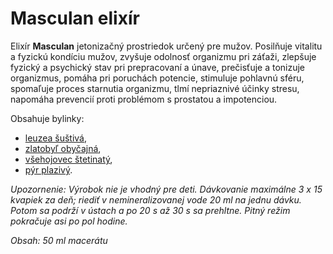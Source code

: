 Masculan elixír
================

Elixír **Masculan** jetonizačný prostriedok určený pre mužov. Posilňuje vitalitu
a fyzickú kondíciu mužov, zvyšuje odolnosť organizmu pri záťaži, zlepšuje
fyzický a psychický stav pri prepracovaní a únave, prečisťuje a tonizuje
organizmus, pomáha pri poruchách potencie, stimuluje pohlavnú sféru, spomaľuje
proces starnutia organizmu, tlmí nepriaznivé účinky stresu, napomáha prevencií
proti problémom s prostatou a impotenciou.

Obsahuje bylinky:

* [leuzea šuštivá](../bylinky/leuzea-sustiva),
* [zlatobyľ obyčajná](../bylinky/zlatobyl-obycajna),
* [všehojovec štetinatý](../bylinky/vsehojovec-stetinaty),
* [pýr plazivý](../bylinky/pyr-plazivy).

*Upozornenie: Výrobok nie je vhodný pre deti. Dávkovanie maximálne 3 x 15
kvapiek za deň; riediť v nemineralizovanej vode 20 ml na jednu dávku. Potom sa
podrží v ústach a po 20 s až 30 s sa prehltne. Pitný režim pokračuje asi po pol
hodine.*

*Obsah: 50 ml macerátu*
